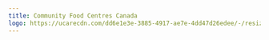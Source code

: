 ```yaml
---
title: Community Food Centres Canada
logo: https://ucarecdn.com/dd6e1e3e-3885-4917-ae7e-4dd47d26edee/-/resize/800x/-/resize/800x/logo_community-food-centres-canada.png
---
```

